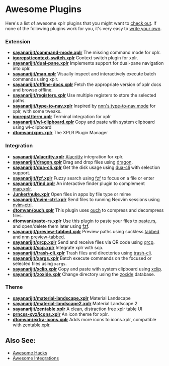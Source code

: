 # Awesome Plugins

Here's a list of awesome xplr plugins that you might want to [check out][48]. If none
of the following plugins work for you, it's very easy to
[write your own][1].

### Extension

- [**sayanarijit/command-mode.xplr**][37] The missing command mode for xplr.
- [**igorepst/context-switch.xplr**][42] Context switch plugin for xplr.
- [**sayanarijit/dual-pane.xplr**][43] Implements support for dual-pane navigation into xplr.
- [**sayanarijit/map.xplr**][38] Visually inspect and interactively execute batch commands using xplr.
- [**sayanarijit/offline-docs.xplr**][51] Fetch the appropriate version of xplr docs and browse offline.
- [**sayanarijit/registers.xplr**][49] Use multiple registers to store the selected paths.
- [**sayanarijit/type-to-nav.xplr**][28] Inspired by [nnn's type-to-nav mode][29] for xplr,
  with some tweaks.
- [**igorepst/term.xplr**][39] Terminal integration for xplr
- [**sayanarijit/wl-clipboard.xplr**][52] Copy and paste with system clipboard using wl-clipboard
- [**dtomvan/xpm.xplr**][47] The XPLR Plugin Manager

### Integration

- [**sayanarijit/alacritty.xplr**][33] [Alacritty][34] integration for xplr.
- [**sayanarijit/dragon.xplr**][4] Drag and drop files using [dragon][5].
- [**sayanarijit/dua-cli.xplr**][6] Get the disk usage using [dua-cli][7] with selection
  support.
- [**sayanarijit/fzf.xplr**][8] Fuzzy search using [fzf][9] to focus on a file or enter
- [**sayanarijit/find.xplr**][44] An interactive finder plugin to complement [map.xplr][38].
- [**Junker/nuke.xplr**][53] Open files in apps by file type or mime
- [**sayanarijit/nvim-ctrl.xplr**][35] Send files to running Neovim sessions using
  [nvim-ctrl][36].
- [**dtomvan/ouch.xplr**][40] This plugin uses [ouch][41] to compress and decompress files.
- [**dtomvan/paste-rs.xplr**][23] Use this plugin to paste your files to
  [paste.rs][24], and open/delete them later using [fzf][9].
- [**sayanarijit/preview-tabbed.xplr**][10] Preview paths using suckless [tabbed][11] and
  [nnn preview-tabbed][12].
- [**sayanarijit/qrcp.xplr**][26] Send and receive files via QR code using [qrcp][27].
- [**sayanarijit/scp.xplr**][54] Integrate xplr with scp.
- [**sayanarijit/trash-cli.xplr**][13] Trash files and directories using [trash-cli][14].
- [**sayanarijit/xargs.xplr**][22] Batch execute commands on the focused or selected files
  using `xargs`.
- [**sayanarijit/xclip.xplr**][15] Copy and paste with system clipboard using [xclip][16].
- [**sayanarijit/zoxide.xplr**][17] Change directory using the [zoxide][18] database.

### Theme

- [**sayanarijit/material-landscape.xplr**][19] Material Landscape
- [**sayanarijit/material-landscape2.xplr**][20] Material Landscape 2
- [**sayanarijit/zentable.xplr**][31] A clean, distraction free xplr table UI
- [**prncss-xyz/icons.xplr**][30] An icon theme for xplr.
- [**dtomvan/extra-icons.xplr**][50] Adds more icons to icons.xplr, compatible
  with zentable.xplr.

## Also See:

- [Awesome Hacks][45]
- [Awesome Integrations][46]

[1]: writing-plugins.md
[2]: #integration
[3]: #theme
[4]: https://github.com/sayanarijit/dragon.xplr
[5]: https://github.com/mwh/dragon
[6]: https://github.com/sayanarijit/dua-cli.xplr
[7]: https://github.com/Byron/dua-cli
[8]: https://github.com/sayanarijit/fzf.xplr
[9]: https://github.com/junegunn/fzf
[10]: https://github.com/sayanarijit/preview-tabbed.xplr
[11]: https://tools.suckless.org/tabbed/
[12]: https://github.com/jarun/nnn/blob/master/plugins/preview-tabbed
[13]: https://github.com/sayanarijit/trash-cli.xplr
[14]: https://github.com/andreafrancia/trash-cli
[15]: https://github.com/sayanarijit/xclip.xplr
[16]: https://github.com/astrand/xclip
[17]: https://github.com/sayanarijit/zoxide.xplr
[18]: https://github.com/ajeetdsouza/zoxide
[19]: https://github.com/sayanarijit/material-landscape.xplr
[20]: https://github.com/sayanarijit/material-landscape2.xplr
[22]: https://github.com/sayanarijit/xargs.xplr
[23]: https://github.com/dtomvan/paste-rs.xplr
[24]: https://paste.rs
[25]: https://github.com/sayanarijit/completion.xplr
[26]: https://github.com/sayanarijit/qrcp.xplr
[27]: https://github.com/claudiodangelis/qrcp
[28]: https://github.com/sayanarijit/type-to-nav.xplr
[29]: https://github.com/jarun/nnn/wiki/concepts#type-to-nav
[30]: https://github.com/prncss-xyz/icons.xplr
[31]: https://github.com/sayanarijit/zentable.xplr
[32]: #extension
[33]: https://github.com/sayanarijit/alacritty.xplr
[34]: https://github.com/alacritty/alacritty
[35]: https://github.com/sayanarijit/nvim-ctrl.xplr
[36]: https://github.com/chmln/nvim-ctrl
[37]: https://github.com/sayanarijit/command-mode.xplr
[38]: https://github.com/sayanarijit/map.xplr
[39]: https://github.com/igorepst/term.xplr
[40]: https://github.com/dtomvan/ouch.xplr
[41]: https://github.com/ouch-org/ouch
[42]: https://github.com/igorepst/context-switch.xplr
[43]: https://github.com/sayanarijit/dual-pane.xplr
[44]: https://github.com/sayanarijit/find.xplr
[45]: awesome-hacks.md
[46]: awesome-integrations.md
[47]: https://github.com/dtomvan/xpm.xplr
[48]: installing-plugins.md
[49]: https://github.com/sayanarijit/registers.xplr
[50]: https://github.com/dtomvan/extra-icons.xplr
[51]: https://github.com/sayanarijit/offline-docs.xplr
[52]: https://github.com/sayanarijit/wl-clipboard.xplr
[53]: https://github.com/Junker/nuke.xplr
[54]: https://github.com/sayanarijit/scp.xplr
